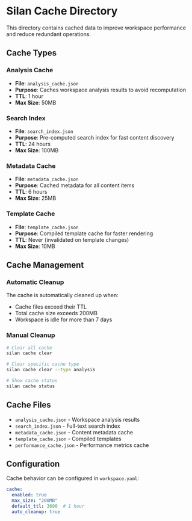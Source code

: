 # Silan Cache Directory

This directory contains cached data to improve workspace performance and reduce redundant operations.

## Cache Types

### Analysis Cache
- **File**: `analysis_cache.json`
- **Purpose**: Caches workspace analysis results to avoid recomputation
- **TTL**: 1 hour
- **Max Size**: 50MB

### Search Index
- **File**: `search_index.json`
- **Purpose**: Pre-computed search index for fast content discovery
- **TTL**: 24 hours
- **Max Size**: 100MB

### Metadata Cache
- **File**: `metadata_cache.json`
- **Purpose**: Cached metadata for all content items
- **TTL**: 6 hours
- **Max Size**: 25MB

### Template Cache
- **File**: `template_cache.json`
- **Purpose**: Compiled template cache for faster rendering
- **TTL**: Never (invalidated on template changes)
- **Max Size**: 10MB

## Cache Management

### Automatic Cleanup
The cache is automatically cleaned up when:
- Cache files exceed their TTL
- Total cache size exceeds 200MB
- Workspace is idle for more than 7 days

### Manual Cleanup
```bash
# Clear all cache
silan cache clear

# Clear specific cache type
silan cache clear --type analysis

# Show cache status
silan cache status
```

## Cache Files

- `analysis_cache.json` - Workspace analysis results
- `search_index.json` - Full-text search index
- `metadata_cache.json` - Content metadata cache
- `template_cache.json` - Compiled templates
- `performance_cache.json` - Performance metrics cache

## Configuration

Cache behavior can be configured in `workspace.yaml`:

```yaml
cache:
  enabled: true
  max_size: "200MB"
  default_ttl: 3600  # 1 hour
  auto_cleanup: true
``` 